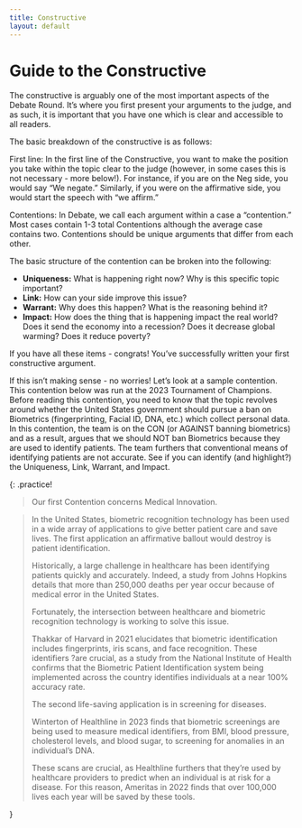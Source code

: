 ```yaml
---
title: Constructive
layout: default
---
```

 

# Guide to the Constructive
  

The constructive is arguably one of the most important aspects of the Debate Round. It’s where you first present your arguments to the judge, and as such, it is important that you have one which is clear and accessible to all readers.

The basic breakdown of the constructive is as follows: 

First line: In the first line of the Constructive, you want to make the position you take within the topic clear to the judge (however, in some cases this is not necessary - more below!). For instance, if you are on the Neg side, you would say “We negate.” Similarly, if you were on the affirmative side, you would start the speech with “we affirm.” 

Contentions: In Debate, we call each argument within a case a “contention.” Most cases contain 1-3 total Contentions although the average case contains two. Contentions should be unique arguments that differ from each other. 

The basic structure of the contention can be broken into the following: 

- **Uniqueness:** What is happening right now? Why is this specific topic important? 
- **Link:** How can your side improve this issue? 
- **Warrant:** Why does this happen? What is the reasoning behind it?
- **Impact:** How does the thing that is happening impact the real world? Does it send the economy into a recession? Does it decrease global warming? Does it reduce poverty?

If you have all these items - congrats! You’ve successfully written your first constructive argument. 


If this isn’t making sense - no worries! Let’s look at a sample contention. This contention below was run at the 2023 Tournament of Champions. Before reading this contention, you need to know that the topic revolves around whether the United States government should pursue a ban on Biometrics (fingerprinting, Facial ID, DNA, etc.) which collect personal data. In this contention, the team is on the CON (or AGAINST banning biometrics) and as a result, argues that we should NOT ban Biometrics because they are used to identify patients. The team furthers that conventional means of identifying patients are not accurate. See if you can identify (and highlight?) the Uniqueness, Link, Warrant, and Impact. 
 
{: .practice! 
>Our first Contention concerns Medical Innovation. 

>In the United States, biometric recognition technology has been used in a wide array of applications to give better patient care and save lives. The first application an affirmative ballout would destroy is patient identification.
>
>Historically, a large challenge in healthcare has been identifying patients quickly and accurately. Indeed, a study from Johns Hopkins details that more than 250,000 deaths per year occur because of medical error in the United States. 
>
>Fortunately, the intersection between healthcare and biometric recognition technology is working to solve this issue. 
>
>Thakkar of Harvard in 2021 elucidates that biometric identification includes fingerprints, iris scans, and face recognition. These identifiers ?are crucial, as a study from the National Institute of Health confirms that the Biometric Patient Identification system being implemented across the country identifies individuals at a near 100% accuracy rate.
>
>The second life-saving application is in screening for diseases.
>
>Winterton of Healthline in 2023 finds that biometric screenings are being used to measure medical identifiers, from BMI, blood pressure, cholesterol levels, and blood sugar, to screening for anomalies in an individual’s DNA.
>
>These scans are crucial, as Healthline furthers that they’re used by healthcare providers to predict when an individual is at risk for a disease. For this reason, Ameritas in 2022 finds that over 100,000 lives each year will be saved by these tools.

}






